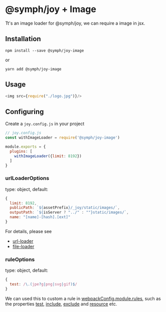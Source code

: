 # @symph/joy + Image

Tt's an image loader for @symph/joy, we can require a image in jsx. 


## Installation

```
npm install --save @symph/joy-image
```

or

```
yarn add @symph/joy-image
```


## Usage

```javascript
<img src={require("./logo.jpg")}/>
```


## Configuring

Create a `joy.config.js` in your project

```javascript
// joy.config.js
const withImageLoader = require('@symph/joy-image')

module.exports = {
  plugins: [
    withImageLoader({limit: 8192})
  ]
}
```

### urlLoaderOptions

type: object, default:

```javascript
{
  limit: 8192,
  publicPath: `${assetPrefix}/_joy/static/images/`,
  outputPath: `${isServer ? "../" : ""}static/images/`,
  name: "[name]-[hash].[ext]"
}
```

For details, please see
- [url-loader](https://github.com/webpack-contrib/url-loader)
- [file-loader](https://github.com/webpack-contrib/file-loader)

### ruleOptions

type: object, default:
```javascript
{
  test: /\.(jpe?g|png|svg|gif)$/
}
```

We can used this to custom a rule in [webpackConfig.module.rules](https://webpack.js.org/configuration/module/#rule), such as the properties [test](https://webpack.js.org/configuration/module/#rule-test), [include](https://webpack.js.org/configuration/module/#rule-include), [exclude](https://webpack.js.org/configuration/module/#rule-exclude) and [resource](https://webpack.js.org/configuration/module/#rule-resource) etc.

